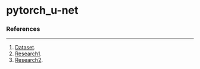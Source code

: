 # pytorch_u-net

### References 
------------------------------------------------
1. [Dataset]([http://www.google.co.kr](https://www.kaggle.com/datasets/mateuszbuda/lgg-mri-segmentation/)https://www.kaggle.com/datasets/mateuszbuda/lgg-mri-segmentation/).
2. [Research1](https://arxiv.org/abs/1505.04597).
3. [Research2](https://arxiv.org/abs/1906.03720).
